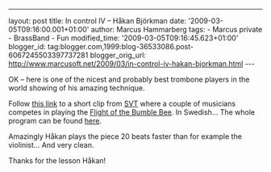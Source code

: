 ---
layout: post
title: In control IV – Håkan Björkman
date: '2009-03-05T09:16:00.001+01:00'
author: Marcus Hammarberg
tags: - Marcus
private - BrassBand - Fun
modified_time: '2009-03-05T09:16:45.623+01:00'
blogger_id: tag:blogger.com,1999:blog-36533086.post-6067245503397737281
blogger_orig_url: http://www.marcusoft.net/2009/03/in-control-iv-hakan-bjorkman.html ---

OK – here is one of the nicest and probably best trombone players in the
world showing of his amazing technique.

Follow <a
href="http://svtplay.se/v/1455978/musikministeriet/sex_musiker_tavlar_i_snabbhet"
target="_blank">this link</a> to a short clip from
<a href="http://www.svt.se" target="_blank">SVT</a> where a couple of
musicians competes in playing the
<a href="http://en.wikipedia.org/wiki/Flight_of_the_Bumblebee"
target="_blank">Flight of the Bumble Bee</a>. In Swedish… The whole
program can be found <a
href="http://svtplay.se/v/1456709/musikministeriet/del_7_av_8?cb,a1364145,1,f,102880/pb,a1364142,1,f,102880/pl,v,,1456709/sb,p102880,1,f,-1"
target="_blank">here</a>.

Amazingly Håkan plays the piece 20 beats faster than for example the
violinist… And very clean.

Thanks for the lesson Håkan!

